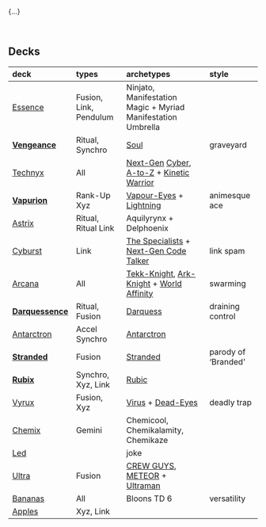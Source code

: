 {...}


<br>


## Decks

| deck | types | archetypes | style |
| :--- | :---- | :--------- | :---- |
| [Essence](https://duelingbook.com/deck?id=11724812) | Fusion, Link, Pendulum | Ninjato, Manifestation Magic + Myriad Manifestation Umbrella | |
| [**Vengeance**](https://duelingbook.com/deck?id=11423800) | Ritual, Synchro | [Soul](archetypes/Soul.md) | graveyard |
| [Technyx](https://duelingbook.com/deck?id=11617228) | All | [Next-Gen](archetypes/Next-Gen.md) [Cyber](archetypes/Next-Gen%20Cyber%20Dragon.md), [A-to-Z](archetypes/Next-Gen%20A-to-Z.md) + [Kinetic Warrior](archetypes/Kinetic%20Warrior.md) | |
| [**Vapurion**](https://duelingbook.com/deck?id=11882083) | Rank-Up Xyz | [Vapour-Eyes](archetypes/Vapour-Eyes.md) + [Lightning](archetypes/lightning.md) | animesque ace |
| [Astrix](https://duelingbook.com/deck?id=11963497) | Ritual, Ritual Link | Aquilyrynx + Delphoenix | |
| [Cyburst](https://duelingbook.com/deck?id=11997304) | Link | [The Specialists](archetypes/The%20Specialists.md) + [Next-Gen Code Talker](archetypes/Next-Gen%20Code%20Talker.md) | link spam |
| [Arcana](https://duelingbook.com/deck?id=12012335) | All | [Tekk-Knight](archetypes/Tekk-Knight.md), [Ark-Knight](archetypes/Ark-Knight.md) + [World Affinity](archetypes/World%20Affinity.md) | swarming |
| [**Darquessence**](https://duelingbook.com/deck?id=12053993) | Ritual, Fusion | [Darquess](archetypes/Darquess.md) | draining control |
| [Antarctron](https://duelingbook.com/deck?id=12150091) | Accel Synchro | [Antarctron](archetypes/Antarctron.md) | |
| [**Stranded**](https://duelingbook.com/deck?id=12190377) | Fusion | [Stranded](archetypes/Stranded.md) | parody of ‘Branded’ |
| [**Rubix**](https://duelingbook.com/deck?id=12381789) | Synchro, Xyz, Link | [Rubic](archetypes/Rubic.md) | |
| [Vyrux](https://duelingbook.com/deck?id=11560225) | Fusion, Xyz | [Virus](archetypes/Virus.md) + [Dead-Eyes](archetypes/Dead-Eyes.md) | deadly trap |
| [Chemix](https://duelingbook.com/deck?id=12188545) | Gemini | Chemicool, Chemikalamity, Chemikaze | |
| [Led]() | | joke |
| [Ultra](https://duelingbook.com/deck?id=11509638) | Fusion | [CREW GUYS](archetypes/GUYS.md), [METEOR](archetypes/METEOR.md) + [Ultraman](archetypes/Ultraman.md) | |
| [Bananas](https://duelingbook.com/deck?id=12097955) | All | Bloons TD 6 | versatility |
| [Apples](https://duelingbook.com/deck?id=11855890) | Xyz, Link | | |
